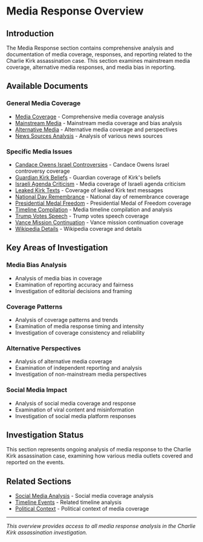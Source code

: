 # Media Response Overview

## Introduction

The Media Response section contains comprehensive analysis and documentation of media coverage, responses, and reporting related to the Charlie Kirk assassination case. This section examines mainstream media coverage, alternative media responses, and media bias in reporting.

## Available Documents

### General Media Coverage
- [Media Coverage](media_coverage.md) - Comprehensive media coverage analysis
- [Mainstream Media](mainstream_media.md) - Mainstream media coverage and bias analysis
- [Alternative Media](alternative_media.md) - Alternative media coverage and perspectives
- [News Sources Analysis](news_sources_analysis.md) - Analysis of various news sources

### Specific Media Issues
- [Candace Owens Israel Controversies](candace_owens_israel_controversies.md) - Candace Owens Israel controversy coverage
- [Guardian Kirk Beliefs](guardian_kirk_beliefs.md) - Guardian coverage of Kirk's beliefs
- [Israeli Agenda Criticism](israeli_agenda_criticism.md) - Media coverage of Israeli agenda criticism
- [Leaked Kirk Texts](leaked_kirk_texts.md) - Coverage of leaked Kirk text messages
- [National Day Remembrance](national_day_remembrance.md) - National day of remembrance coverage
- [Presidential Medal Freedom](presidential_medal_freedom.md) - Presidential Medal of Freedom coverage
- [Timeline Compilation](timeline_compilation.md) - Media timeline compilation and analysis
- [Trump Votes Speech](trump_votes_speech.md) - Trump votes speech coverage
- [Vance Mission Continuation](vance_mission_continuation.md) - Vance mission continuation coverage
- [Wikipedia Details](wikipedia_details.md) - Wikipedia coverage and details

## Key Areas of Investigation

### Media Bias Analysis
- Analysis of media bias in coverage
- Examination of reporting accuracy and fairness
- Investigation of editorial decisions and framing

### Coverage Patterns
- Analysis of coverage patterns and trends
- Examination of media response timing and intensity
- Investigation of coverage consistency and reliability

### Alternative Perspectives
- Analysis of alternative media coverage
- Examination of independent reporting and analysis
- Investigation of non-mainstream media perspectives

### Social Media Impact
- Analysis of social media coverage and response
- Examination of viral content and misinformation
- Investigation of social media platform responses

## Investigation Status

This section represents ongoing analysis of media response to the Charlie Kirk assassination case, examining how various media outlets covered and reported on the events.

## Related Sections

- [Social Media Analysis](../social_media_analysis/overview.md) - Social media coverage analysis
- [Timeline Events](../timeline_events/overview.md) - Related timeline analysis
- [Political Context](../political_context/overview.md) - Political context of media coverage

---

*This overview provides access to all media response analysis in the Charlie Kirk assassination investigation.*